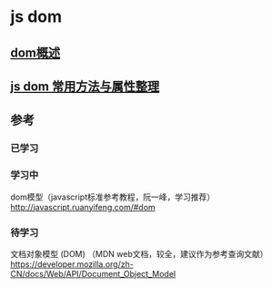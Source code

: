 # js dom

## [dom概述](/qian-duan-ji-zhu-xue-xi-zong-jie-zheng-li/javascript/jszhong-dian-zheng-li/js-domchang-yong-fang-fa-yu-shu-xing-zheng-li/domgai-shu.md)


## [js dom 常用方法与属性整理](/qian-duan-ji-zhu-xue-xi-zong-jie-zheng-li/javascript/jszhong-dian-zheng-li/js-domchang-yong-fang-fa-yu-shu-xing-zheng-li/js-dom-chang-yong-fang-fa-yu-shu-xing-zheng-li.md)


## 参考
### 已学习

### 学习中
dom模型（javascript标准参考教程，阮一峰，学习推荐）
http://javascript.ruanyifeng.com/#dom

### 待学习

文档对象模型 (DOM) （MDN web文档，较全，建议作为参考查询文献）
https://developer.mozilla.org/zh-CN/docs/Web/API/Document_Object_Model




